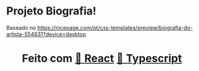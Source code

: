 <h1>Projeto Biografia!</h1>

Baseado no https://nicepage.com/pt/css-templates/preview/biografia-do-artista-554831?device=desktop

<h1 align="center">
  Feito com  
  <a href="https://pt-br.reactjs.org/">🔗 React</a>
  <a href="https://www.typescriptlang.org/">🔗 Typescript</a>
</h1>
